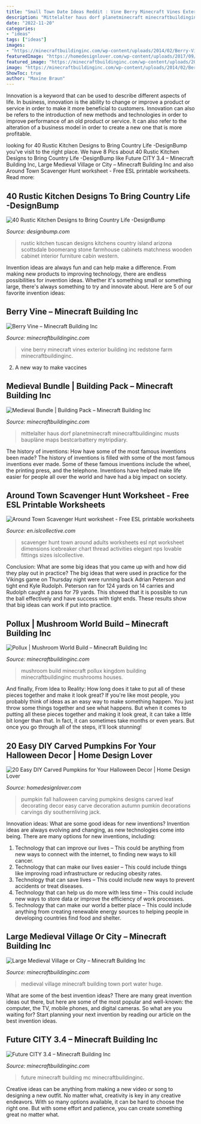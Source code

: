 ```yaml
---
title: "Small Town Date Ideas Reddit : Vine Berry Minecraft Vines Exterior Building Inc Redstone Farm Minecraftbuildinginc"
description: "Mittelalter haus dorf planetminecraft minecraftbuildinginc musts baupläne maps bestcarbattery mytripdiary"
date: "2022-11-20"
categories:
- "ideas"
tags: ["ideas"]
images:
- "https://minecraftbuildinginc.com/wp-content/uploads/2014/02/Berry-Vine.png"
featuredImage: "https://homedesignlover.com/wp-content/uploads/2017/09/17-carve_leaf.jpg"
featured_image: "https://minecraftbuildinginc.com/wp-content/uploads/2013/09/Pollux-mushroom-world-build-minecraft-ideas-kingdom-5.jpg"
image: "https://minecraftbuildinginc.com/wp-content/uploads/2014/02/Berry-Vine.png"
ShowToc: true
author: "Maxine Braun"
---
```



Innovation is a keyword that can be used to describe different aspects of life. In business, innovation is the ability to change or improve a product or service in order to make it more beneficial to customers. Innovation can also be refers to the introduction of new methods and technologies in order to improve performance of an old product or service. It can also refer to the alteration of a business model in order to create a new one that is more profitable.

	

		
looking for 40 Rustic Kitchen Designs to Bring Country Life -DesignBump you've visit to the right place. We have 8 Pics about 40 Rustic Kitchen Designs to Bring Country Life -DesignBump like Future CITY 3.4 – Minecraft Building Inc, Large Medieval Village or City – Minecraft Building Inc and also Around Town Scavenger Hunt worksheet - Free ESL printable worksheets. Read more:
		
    
## 40 Rustic Kitchen Designs To Bring Country Life -DesignBump

<img loading=lazy src="https://cdn.designbump.com/wp-content/uploads/2014/10/wooden-rustic-kitchen-034.jpg" onerror="this.onerror=null;this.src='https://tse1.mm.bing.net/th?id=OIP.XBa-I-afLjWBHZQJ10WLYgHaLC&amp;pid=15.1';" alt="40 Rustic Kitchen Designs to Bring Country Life -DesignBump">

_Source: designbump.com_

>rustic kitchen tuscan designs kitchens country island arizona scottsdale boomerang stone farmhouse cabinets matchness wooden cabinet interior furniture cabin western. 

	

Invention ideas are always fun and can help make a difference. From making new products to improving technology, there are endless possibilities for invention ideas. Whether it's something small or something large, there's always something to try and innovate about. Here are 5 of our favorite invention ideas:

    
## Berry Vine – Minecraft Building Inc

<img loading=lazy src="https://minecraftbuildinginc.com/wp-content/uploads/2014/02/Berry-Vine.png" onerror="this.onerror=null;this.src='https://tse3.mm.bing.net/th?id=OIP.50Lc_CTJZ1yhaAINin4LLgHaEK&amp;pid=15.1';" alt="Berry Vine – Minecraft Building Inc">

_Source: minecraftbuildinginc.com_

>vine berry minecraft vines exterior building inc redstone farm minecraftbuildinginc. 

	

2. A new way to make vaccines 

    
## Medieval Bundle | Building Pack – Minecraft Building Inc

<img loading=lazy src="https://minecraftbuildinginc.com/wp-content/uploads/2013/12/Medieval-Bundle-minecraft-pack-ideas-10.jpg" onerror="this.onerror=null;this.src='https://tse3.mm.bing.net/th?id=OIP.Yyv59x2AfCDq2nWfGYjL1wHaGM&amp;pid=15.1';" alt="Medieval Bundle | Building Pack – Minecraft Building Inc">

_Source: minecraftbuildinginc.com_

>mittelalter haus dorf planetminecraft minecraftbuildinginc musts baupläne maps bestcarbattery mytripdiary. 

	

The history of inventions: How have some of the most famous inventions been made?
The history of inventions is filled with some of the most famous inventions ever made. Some of these famous inventions include the wheel, the printing press, and the telephone. Inventions have helped make life easier for people all over the world and have had a big impact on society.

    
## Around Town Scavenger Hunt Worksheet - Free ESL Printable Worksheets

<img loading=lazy src="https://en.islcollective.com/wuploads/preview_new/big_26763_around_town_scavenger_hunt_1.jpg" onerror="this.onerror=null;this.src='https://tse2.mm.bing.net/th?id=OIP.qpWPbXoyT8kJltaBUkTxrwHaKe&amp;pid=15.1';" alt="Around Town Scavenger Hunt worksheet - Free ESL printable worksheets">

_Source: en.islcollective.com_

>scavenger hunt town around adults worksheets esl npt worksheet dimensions icebreaker chart thread activities elegant nps lovable fittings sizes islcollective. 

	

Conclusion: What are some big ideas that you came up with and how did they play out in practice?
The big ideas that were used in practice for the Vikings game on Thursday night were running back Adrian Peterson and tight end Kyle Rudolph. Peterson ran for 124 yards on 14 carries and Rudolph caught a pass for 79 yards. This showed that it is possible to run the ball effectively and have success with tight ends. These results show that big ideas can work if put into practice.

    
## Pollux | Mushroom World Build – Minecraft Building Inc

<img loading=lazy src="https://minecraftbuildinginc.com/wp-content/uploads/2013/09/Pollux-mushroom-world-build-minecraft-ideas-kingdom-5.jpg" onerror="this.onerror=null;this.src='https://tse3.mm.bing.net/th?id=OIP.6ft4Lq2BmeSwcpGpy3ygZAHaD9&amp;pid=15.1';" alt="Pollux | Mushroom World Build – Minecraft Building Inc">

_Source: minecraftbuildinginc.com_

>mushroom build minecraft pollux kingdom building minecraftbuildinginc mushrooms houses. 

	

And finally, From Idea to Reality: How long does it take to put all of these pieces together and make it look great?
If you're like most people, you probably think of ideas as an easy way to make something happen. You just throw some things together and see what happens. But when it comes to putting all these pieces together and making it look great, it can take a little bit longer than that. In fact, it can sometimes take months or even years. But once you go through all of the steps, it'll look stunning!

    
## 20 Easy DIY Carved Pumpkins For Your Halloween Decor | Home Design Lover

<img loading=lazy src="https://homedesignlover.com/wp-content/uploads/2017/09/17-carve_leaf.jpg" onerror="this.onerror=null;this.src='https://tse3.mm.bing.net/th?id=OIP.bt3XT2FjVVewIRJ-2La4EQHaLH&amp;pid=15.1';" alt="20 Easy DIY Carved Pumpkins for Your Halloween Decor | Home Design Lover">

_Source: homedesignlover.com_

>pumpkin fall halloween carving pumpkins designs carved leaf decorating decor easy carve decoration autumn pumkin decorations carvings diy southernliving jack. 

	

Innovation ideas: What are some good ideas for new inventions?
Invention ideas are always evolving and changing, as new technologies come into being. There are many options for new inventions, including: 
1) Technology that can improve our lives – This could be anything from new ways to connect with the internet, to finding new ways to kill cancer. 
2) Technology that can make our lives easier – This could include things like improving road infrastructure or reducing obesity rates. 
3) Technology that can save lives – This could include new ways to prevent accidents or treat diseases. 
4) Technology that can help us do more with less time – This could include new ways to store data or improve the efficiency of work processes. 
5) Technology that can make our world a better place – This could include anything from creating renewable energy sources to helping people in developing countries find food and shelter.

    
## Large Medieval Village Or City – Minecraft Building Inc

<img loading=lazy src="https://minecraftbuildinginc.com/wp-content/uploads/2015/01/Large-Medieval-Village-minecraft-building-ideas-town-city-huge-house-water-port-5.jpg" onerror="this.onerror=null;this.src='https://tse2.mm.bing.net/th?id=OIP.ER53M9Jt-GIRhzErTin0_wHaD6&amp;pid=15.1';" alt="Large Medieval Village or City – Minecraft Building Inc">

_Source: minecraftbuildinginc.com_

>medieval village minecraft building town port water huge. 

	

What are some of the best invention ideas?
There are many great invention ideas out there, but here are some of the most popular and well-known: the computer, the TV, mobile phones, and digital cameras. So what are you waiting for? Start planning your next invention by reading our article on the best invention ideas.

    
## Future CITY 3.4 – Minecraft Building Inc

<img loading=lazy src="https://minecraftbuildinginc.com/wp-content/uploads/2016/07/Future-CITY_5.jpg" onerror="this.onerror=null;this.src='https://tse4.mm.bing.net/th?id=OIP.LqR4QEbcDwsHTqILAIbbuQHaEK&amp;pid=15.1';" alt="Future CITY 3.4 – Minecraft Building Inc">

_Source: minecraftbuildinginc.com_

>future minecraft building mc minecraftbuildinginc. 

	

Creative ideas can be anything from making a new video or song to designing a new outfit. No matter what, creativity is key in any creative endeavors. With so many options available, it can be hard to choose the right one. But with some effort and patience, you can create something great no matter what.

